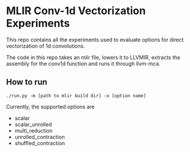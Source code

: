 # MLIR Conv-1d Vectorization Experiments

This repo contains all the experiments used to evaluate options
for direct vectorization of 1d convolutions.


The code in this repo takes an mlir file, lowers it to LLVMIR,
extracts the assembly for the conv1d function and runs it through
llvm-mca.

## How to run

```
./run.py -m [path to mlir build dir] -o [option name]
```

Currently, the supported options are
- scalar
- scalar_unrolled
- multi_reduction
- unrolled_contraction
- shuffled_contraction

